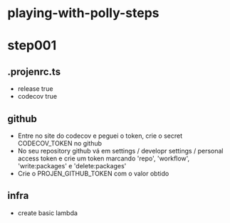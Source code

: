 # playing-with-polly-steps

# step001
## .projenrc.ts
* release true
* codecov true

## github
* Entre no site do codecov e peguei o token, crie o secret CODECOV_TOKEN no github
* No seu repository github vá em settings / developr settings / personal access token e crie um token marcando 'repo', 'workflow', 'write:packages' e 'delete:packages'
* Crie o PROJEN_GITHUB_TOKEN com o valor obtido

## infra
* create basic lambda